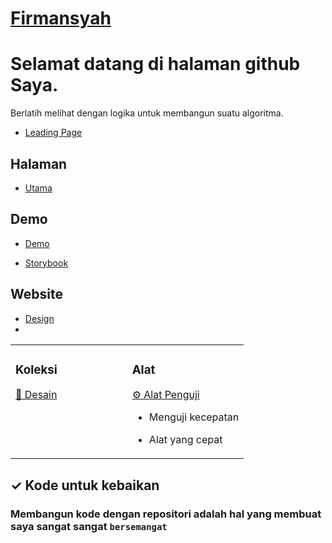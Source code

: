 <!---
Firmansyahbio/Firmansyahbio is a ✨ special ✨ repository because its `README.md` (this file) appears on your GitHub profile.
You can click the Preview link to take a look at your changes.
--->
# [Firmansyah](https://withkoji.com/@firmansyahbio)


# Selamat datang di halaman github Saya.

Berlatih melihat dengan logika untuk membangun suatu algoritma.

- [Leading Page](https://firmansyahbio.github.io)

## Halaman

- [Utama](https://firmansyahbio.github.io/design)

## Demo

- [Demo](https://azouaoui-med.github.io/react-pro-sidebar/iframe.html?id=playground--playground&args=&viewMode=story)

- [Storybook](https://azouaoui-med.github.io/react-pro-sidebar/?path=/docs/sidebar--basic)

## Website

- [Design](https://firmansyahbio.github.io/design)
- 
<table><tr><td valign="top" width="50%">

### Koleksi

[🧱 Desain ](https://firmansyahbio.github.io/web-design)

</td><td valign="top" width="50%">

### Alat


[⚙️ Alat Penguji](https://firmansyahbio.github.io/web-speed)

* Menguji kecepatan

* Alat yang cepat

</td></tr></table>


## ✓ Kode untuk kebaikan

### Membangun kode dengan repositori adalah hal yang membuat saya sangat sangat `bersemangat`
